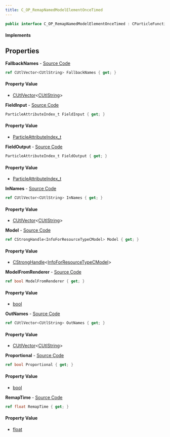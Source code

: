 ```yaml
---
title: C_OP_RemapNamedModelElementOnceTimed
---
```


```csharp
public interface C_OP_RemapNamedModelElementOnceTimed : CParticleFunctionOperator, CParticleFunction, ISchemaClass<CParticleFunction>, ISchemaClass<CParticleFunctionOperator>, ISchemaClass<C_OP_RemapNamedModelElementOnceTimed>, ISchemaField, ISchemaClass, INativeHandle
```

#### Implements

## Properties

**FallbackNames** - [Source Code](https://github.com/swiftly-solution/swiftlys2/blob/master/managed/src/SwiftlyS2.Generated/Schemas/Interfaces/C_OP_RemapNamedModelElementOnceTimed.cs#L22)

```csharp
ref CUtlVector<CUtlString> FallbackNames { get; }
```

#### Property Value

- [CUtlVector](/docs/api/shared/natives/cutlvector-1)<[CUtlString](/docs/api/shared/natives/cutlstring)>

**FieldInput** - [Source Code](https://github.com/swiftly-solution/swiftlys2/blob/master/managed/src/SwiftlyS2.Generated/Schemas/Interfaces/C_OP_RemapNamedModelElementOnceTimed.cs#L28)

```csharp
ParticleAttributeIndex_t FieldInput { get; }
```

#### Property Value

- [ParticleAttributeIndex_t](/docs/api/shared/schemadefinitions/particleattributeindex_t)

**FieldOutput** - [Source Code](https://github.com/swiftly-solution/swiftlys2/blob/master/managed/src/SwiftlyS2.Generated/Schemas/Interfaces/C_OP_RemapNamedModelElementOnceTimed.cs#L30)

```csharp
ParticleAttributeIndex_t FieldOutput { get; }
```

#### Property Value

- [ParticleAttributeIndex_t](/docs/api/shared/schemadefinitions/particleattributeindex_t)

**InNames** - [Source Code](https://github.com/swiftly-solution/swiftlys2/blob/master/managed/src/SwiftlyS2.Generated/Schemas/Interfaces/C_OP_RemapNamedModelElementOnceTimed.cs#L18)

```csharp
ref CUtlVector<CUtlString> InNames { get; }
```

#### Property Value

- [CUtlVector](/docs/api/shared/natives/cutlvector-1)<[CUtlString](/docs/api/shared/natives/cutlstring)>

**Model** - [Source Code](https://github.com/swiftly-solution/swiftlys2/blob/master/managed/src/SwiftlyS2.Generated/Schemas/Interfaces/C_OP_RemapNamedModelElementOnceTimed.cs#L16)

```csharp
ref CStrongHandle<InfoForResourceTypeCModel> Model { get; }
```

#### Property Value

- [CStrongHandle](/docs/api/shared/natives/cstronghandle-1)<[InfoForResourceTypeCModel](/docs/api/shared/schemadefinitions/infoforresourcetypecmodel)>

**ModelFromRenderer** - [Source Code](https://github.com/swiftly-solution/swiftlys2/blob/master/managed/src/SwiftlyS2.Generated/Schemas/Interfaces/C_OP_RemapNamedModelElementOnceTimed.cs#L24)

```csharp
ref bool ModelFromRenderer { get; }
```

#### Property Value

- [bool](https://learn.microsoft.com/dotnet/api/system.boolean)

**OutNames** - [Source Code](https://github.com/swiftly-solution/swiftlys2/blob/master/managed/src/SwiftlyS2.Generated/Schemas/Interfaces/C_OP_RemapNamedModelElementOnceTimed.cs#L20)

```csharp
ref CUtlVector<CUtlString> OutNames { get; }
```

#### Property Value

- [CUtlVector](/docs/api/shared/natives/cutlvector-1)<[CUtlString](/docs/api/shared/natives/cutlstring)>

**Proportional** - [Source Code](https://github.com/swiftly-solution/swiftlys2/blob/master/managed/src/SwiftlyS2.Generated/Schemas/Interfaces/C_OP_RemapNamedModelElementOnceTimed.cs#L26)

```csharp
ref bool Proportional { get; }
```

#### Property Value

- [bool](https://learn.microsoft.com/dotnet/api/system.boolean)

**RemapTime** - [Source Code](https://github.com/swiftly-solution/swiftlys2/blob/master/managed/src/SwiftlyS2.Generated/Schemas/Interfaces/C_OP_RemapNamedModelElementOnceTimed.cs#L32)

```csharp
ref float RemapTime { get; }
```

#### Property Value

- [float](https://learn.microsoft.com/dotnet/api/system.single)

